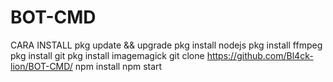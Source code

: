 # BOT-CMD

CARA INSTALL
pkg update && upgrade
pkg install nodejs
pkg install ffmpeg
pkg install git
pkg install imagemagick
git clone https://github.com/Bl4ck-lion/BOT-CMD/
npm install
npm start
